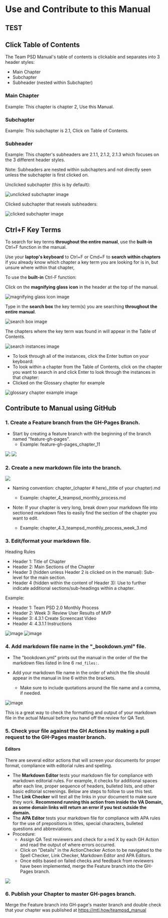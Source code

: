 # Use and Contribute to this Manual

## TEST

## Click Table of Contents

The Team PSD Manual's table of contents is clickable and separates into 3 header styles:

- Main Chapter
- Subchapter
- Subheader (nested within Subchapter)

### Main Chapter

Example: This chapter is chapter 2, Use this Manual.

### Subchapter

Example: This subchapter is 2.1, Click on Table of Contents.

### Subheader

Example: This chapter's subheaders are 2.1.1, 2.1.2, 2.1.3 which focuses on the 3 different header styles.

Note: Subheaders are nested within subchapters and not directly seen unless the subchapter is first clicked on.

Unclicked subchapter (this is by default):

![unclicked subchapter image](https://user-images.githubusercontent.com/59668647/89900713-f333ed80-db98-11ea-9745-0a8328609a34.png)

Clicked subchapter that reveals subheaders:

![clicked subchapter image](https://user-images.githubusercontent.com/59668647/89900739-fc24bf00-db98-11ea-8f9e-5a8261f2db1b.png)

## Ctrl+F Key Terms

To search for key terms **throughout the entire manual**, use the **built-in** Ctrl+F function in the manual.

Use your **laptop's keyboard** to Ctrl+F or Cmd+F to **search within chapters** if you already know which chapter a key term you are looking for is in, but unsure where within that chapter,

To use the **built-in** Ctrl-F function:

Click on the **magnifying glass icon** in the header at the top of the manual.

![magnifying glass icon image](https://user-images.githubusercontent.com/59668647/89899074-946d7480-db96-11ea-8f57-cc04c0057cdb.png)

Type in the **search box** the key term(s) you are searching **throughout the entire manual**.

![search box image](https://user-images.githubusercontent.com/59668647/89900231-4eb1ab80-db98-11ea-9540-f574ff01c8ec.png)

The chapters where the key term was found in will appear in the Table of Contents.

![search instances image](https://user-images.githubusercontent.com/59668647/89904640-085f4b00-db9e-11ea-8606-5b88e44519b7.png)

- To look through all of the instances, click the Enter button on your keyboard:
- To look within a chapter from the Table of Contents, click on the chapter you want to search in and click Enter to look through the instances in that chapter:
- Clicked on the Glossary chapter for example

![glossary chapter example image](https://user-images.githubusercontent.com/59668647/89900499-acde8e80-db98-11ea-8d39-6765219fd552.png)


## Contribute to Manual using GitHub

### 1.	Create a Feature branch from the GH-Pages Branch.

- Start by creating a feature branch with the beginning of the branch named "feature-gh-pages".
   - Example:  feature-gh-pages_chapter_11

<img src = "https://github.com/lzim/teampsd/blob/gh-pages/images/create_gh-pages_feature_branch_1.png?raw=true">

<img src = "https://github.com/lzim/teampsd/blob/gh-pages/images/create_gh-pages_feature_branch_2.png?raw=true">

### 2.	Create a new markdown file into the branch.
 
<img src = "https://github.com/lzim/teampsd/blob/gh-pages/images/create_markdown_file.png?raw=true">

- Naming convention: chapter_(chapter # here)_(title of your chapter).md
    - Example: chapter_4_teampsd_monthly_process.md

- Note: If your chapter is very long, break down your markdown file into sectioned markdown files to easily find the section of the chapter you want to edit.
    - Example: chapter_4.3_teampsd_monthly_process_week_3.md

### 3.	Edit/format your markdown file.

Heading Rules

- Header 1: Title of Chapter
- Header 2: Main Sections of the Chapter
- Header 3 (hidden unless Header 2 is clicked on in the manual): Sub-level for the main section.
- Header 4 (hidden within the content of Header 3): Use to further indicate additional sections/sub-headings within a chapter.

Example:
- Header 1: Team PSD 2.0 Monthly Process
- Header 2: Week 3: Review User Results of MVP
- Header 3: 4.3.1 Create Screencast Video
- Header 4: 4.3.1.1 Instructions

![image](https://user-images.githubusercontent.com/59668647/108416518-aaae5a00-71e3-11eb-8ca0-29b7121bb139.png)
![image](https://user-images.githubusercontent.com/59668647/108416726-f6f99a00-71e3-11eb-8f67-631894b8ab63.png)

### 4. Add markdown file name in the "_bookdown.yml" file.

- The "bookdown.yml" prints out the manual in the order of the the markdown files listed in line 6 ```rmd_files:```.

- Add your markdown file name in the order of which the file should appear in the manual in line 6 within the brackets.
    - Make sure to include quotations around the file name and a comma, if needed.
 
![image](https://user-images.githubusercontent.com/59668647/109550554-4e212980-7a84-11eb-8923-ce123e12bab8.png)

This is a great way to check the formatting and output of your markdown file in the actual Manual before you hand off the review for QA Test.

### 5.	Check your file against the GH Actions by making a pull request to the GH-Pages master branch.

#### Editors

There are several editor actions that will screen your documents for proper format, compliance with editorial rules and spelling.

- The **Markdown Editor** tests your markdown file for compliance with markdown editorial rules. For example, it checks for additional spaces after each line, proper sequence of headers, bulleted lists, and other basic editorial screenings. Below are steps to follow to use this test.
- The **Link Checker** will test all the links in your document to make sure they work. **Recommend running this action from inside the VA Domain, as some domain links will return an error if you test outside the domain.**
- The **APA Editor** tests your markdown file for compliance with APA rules for the use of prepositions in titles, special characters, bulleted questions and abbreviations. 
- Procedure:
  - Assign QA Test reviewers and check for a red X by each GH Action and read the output of where errors occurred.
  - Click on "Details" in the ActionChecker Action to be navigated to the Spell Checker, Link Checker, Markdown Editor and APA Editors.
  - Once edits based on failed checks and feedback from reviewers have been implemented, merge the Feature branch into the GH-Pages branch.

<img src = "https://github.com/lzim/teampsd/blob/gh-pages/images/clear_action_errors.png?raw=true">

### 6.	Publish your Chapter to master GH-pages branch.
Merge the Feature branch into GH-page's master branch and double check that your chapter was published at https://mtl.how/teampsd_manual
